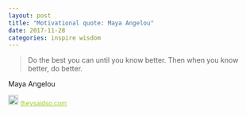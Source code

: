 ```yaml
---
layout: post
title: "Motivational quote: Maya Angelou"
date: 2017-11-28
categories: inspire wisdom
---
```

> Do the best you can until you know better. Then when you know better, do better.

Maya Angelou

<span style="z-index:50;font-size:0.9em;"><img src="https://theysaidso.com/branding/theysaidso.png" height="20" width="20" alt="theysaidso.com"/><a href="https://theysaidso.com" title="Powered by quotes from theysaidso.com" style="color: #9fcc25; margin-left: 4px; vertical-align: middle;">theysaidso.com</a></span>
